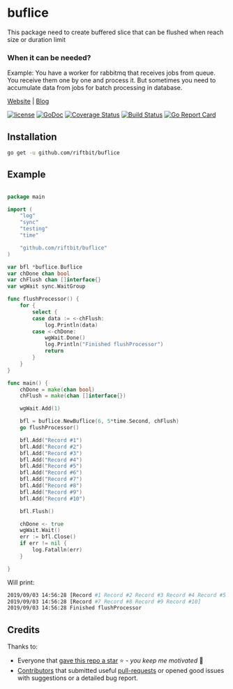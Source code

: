 # buflice

This package need to create buffered slice that can be flushed when reach size or duration limit  

### When it can be needed?
Example: You have a worker for rabbitmq that receives jobs from queue. You receive them one by one and process it. But sometimes 
you need to accumulate data from jobs for batch processing in database.

[Website](https://riftbit.com) | [Blog](https://ergoz.ru)

[![license](https://img.shields.io/github/license/riftbit/buflice.svg)](LICENSE)
[![GoDoc](http://img.shields.io/badge/go-documentation-blue.svg?style=flat-square)](https://godoc.org/github.com/riftbit/buflice)
[![Coverage Status](https://coveralls.io/repos/github/riftbit/buflice/badge.svg?branch=master)](https://coveralls.io/github/riftbit/buflice?branch=master)
[![Build Status](https://travis-ci.org/riftbit/buflice.svg?branch=master)](https://travis-ci.org/riftbit/buflice)
[![Go Report Card](https://goreportcard.com/badge/github.com/riftbit/buflice)](https://goreportcard.com/report/github.com/riftbit/buflice)

## Installation

```bash
go get -u github.com/riftbit/buflice
```

## Example

```go

package main

import (
	"log"
	"sync"
	"testing"
	"time"

	"github.com/riftbit/buflice"
)

var bfl *buflice.Buflice
var chDone chan bool
var chFlush chan []interface{}
var wgWait sync.WaitGroup

func flushProcessor() {
	for {
		select {
		case data := <-chFlush:
			log.Println(data)
		case <-chDone:
			wgWait.Done()
			log.Println("Finished flushProcessor")
			return
		}
	}
}

func main() {
	chDone = make(chan bool)
	chFlush = make(chan []interface{})

	wgWait.Add(1)

	bfl = buflice.NewBuflice(6, 5*time.Second, chFlush)
	go flushProcessor()

	bfl.Add("Record #1")
	bfl.Add("Record #2")
	bfl.Add("Record #3")
	bfl.Add("Record #4")
	bfl.Add("Record #5")
	bfl.Add("Record #6")
	bfl.Add("Record #7")
	bfl.Add("Record #8")
	bfl.Add("Record #9")
	bfl.Add("Record #10")

	bfl.Flush()

    chDone <- true
	wgWait.Wait()
	err := bfl.Close()
	if err != nil {
		log.Fatalln(err)
	}

}
```

Will print:

```bash
2019/09/03 14:56:28 [Record #1 Record #2 Record #3 Record #4 Record #5 Record #6]
2019/09/03 14:56:28 [Record #7 Record #8 Record #9 Record #10]
2019/09/03 14:56:28 Finished flushProcessor
```


## Credits

Thanks to:

- Everyone that [gave this repo a star](https://github.com/riftbit/buflice/stargazers) :star: - *you keep me motivated* :slightly_smiling_face: 
- [Contributors](https://github.com/riftbit/buflice/graphs/contributors) that submitted useful [pull-requests](https://github.com/riftbit/buflice/pulls?utf8=%E2%9C%93&q=is%3Apr+is%3Aclosed+is%3Amerged) or opened good issues with suggestions or a detailed bug report.
